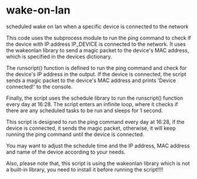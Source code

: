 # wake-on-lan
scheduled wake on lan when a specific device is connected to the network  


This code uses the subprocess module to run the ping command to check if the device with IP address IP_DEVICE is connected to the network. It uses the wakeonlan library to send a magic packet to the device's MAC address, which is specified in the devices dictionary.

The runscript() function is defined to run the ping command and check for the device's IP address in the output. If the device is connected, the script sends a magic packet to the device's MAC address and prints 'Device connected!' to the console.

Finally, the script uses the schedule library to run the runscript() function every day at 16:28. The script enters an infinite loop, where it checks if there are any scheduled tasks to be run and sleeps for 1 second.

This script is designed to run the ping command every day at 16:28, if the device is connected, it sends the magic packet, otherwise, it will keep running the ping command until the device is connected.

You may want to adjust the schedule time and the IP address, MAC address and name of the device according to your needs.

Also, please note that, this script is using the wakeonlan library which is not a built-in library, you need to install it before running the script!!!!
